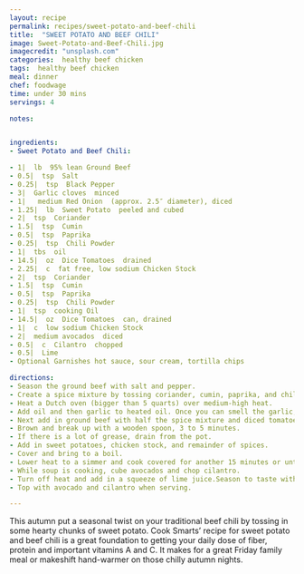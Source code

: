 ```yaml
---
layout: recipe
permalink: recipes/sweet-potato-and-beef-chili
title:  "SWEET POTATO AND BEEF CHILI"
image: Sweet-Potato-and-Beef-Chili.jpg
imagecredit: "unsplash.com"
categories:  healthy beef chicken
tags:  healthy beef chicken
meal: dinner
chef: foodwage
time: under 30 mins
servings: 4

notes:


ingredients:
- Sweet Potato and Beef Chili:

- 1|  lb  95% lean Ground Beef
- 0.5|  tsp  Salt
- 0.25|  tsp  Black Pepper
- 3|  Garlic cloves  minced
- 1|   medium Red Onion  (approx. 2.5″ diameter), diced
- 1.25|  lb  Sweet Potato  peeled and cubed
- 2|  tsp  Coriander
- 1.5|  tsp  Cumin
- 0.5|  tsp  Paprika
- 0.25|  tsp  Chili Powder
- 1|  tbs  oil
- 14.5|  oz  Dice Tomatoes  drained
- 2.25|  c  fat free, low sodium Chicken Stock
- 2|  tsp  Coriander
- 1.5|  tsp  Cumin
- 0.5|  tsp  Paprika
- 0.25|  tsp  Chili Powder
- 1|  tsp  cooking Oil
- 14.5|  oz  Dice Tomatoes  can, drained
- 1|  c  low sodium Chicken Stock
- 2|  medium avocados  diced
- 0.5|  c  Cilantro  chopped
- 0.5|  Lime
- Optional Garnishes hot sauce, sour cream, tortilla chips

directions:
- Season the ground beef with salt and pepper.
- Create a spice mixture by tossing coriander, cumin, paprika, and chili powder together. Set these aside.
- Heat a Dutch oven (bigger than 5 quarts) over medium-high heat.
- Add oil and then garlic to heated oil. Once you can smell the garlic, add onions with a generous dash of salt. Saute until softened, ~3 minutes.
- Next add in ground beef with half the spice mixture and diced tomatoes.
- Brown and break up with a wooden spoon, 3 to 5 minutes.
- If there is a lot of grease, drain from the pot.
- Add in sweet potatoes, chicken stock, and remainder of spices.
- Cover and bring to a boil.
- Lower heat to a simmer and cook covered for another 15 minutes or until the sweet potatoes are softened.
- While soup is cooking, cube avocados and chop cilantro.
- Turn off heat and add in a squeeze of lime juice.Season to taste with salt and pepper.
- Top with avocado and cilantro when serving.

---
```


This autumn put a seasonal twist on your traditional beef chili by tossing in some hearty chunks of sweet potato. Cook Smarts’ recipe for sweet potato and beef chili is a great foundation to getting your daily dose of fiber, protein and important vitamins A and C. It makes for a great Friday family meal or makeshift hand-warmer on those chilly autumn nights.